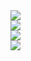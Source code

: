 <div>
  <img src="https://github-readme-stats.vercel.app/api?username=mcarthon&show_icons=true&theme=radical">
</div>
<div>
  <img src="https://github-readme-stats.vercel.app/api/top-langs/?username=mcarthon&layout=compact&theme=radical&langs_count=20">
</div>
<div>
  <img src="https://github-profile-trophy.vercel.app/?username=mcarthon&theme=juicyfresh">
</div>

<div>
  <img src="https://media.giphy.com/media/wwg1suUiTbCY8H8vIA/giphy-downsized-large.gif" autoplay>
</div>
